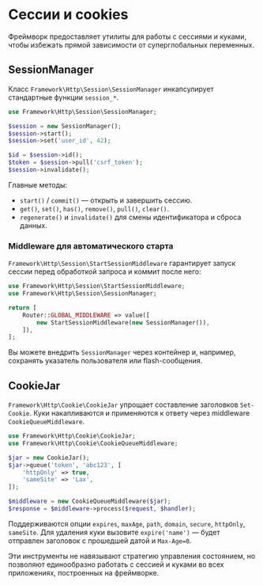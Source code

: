 # Сессии и cookies

Фреймворк предоставляет утилиты для работы с сессиями и куками, чтобы избежать прямой зависимости от суперглобальных переменных.

## SessionManager

Класс `Framework\Http\Session\SessionManager` инкапсулирует стандартные функции `session_*`.

```php
use Framework\Http\Session\SessionManager;

$session = new SessionManager();
$session->start();
$session->set('user_id', 42);

$id = $session->id();
$token = $session->pull('csrf_token');
$session->invalidate();
```

Главные методы:

- `start()` / `commit()` — открыть и завершить сессию.
- `get()`, `set()`, `has()`, `remove()`, `pull()`, `clear()`.
- `regenerate()` и `invalidate()` для смены идентификатора и сброса данных.

### Middleware для автоматического старта

`Framework\Http\Session\StartSessionMiddleware` гарантирует запуск сессии перед обработкой запроса и коммит после него:

```php
use Framework\Http\Session\StartSessionMiddleware;
use Framework\Http\Session\SessionManager;

return [
    Router::GLOBAL_MIDDLEWARE => value([
        new StartSessionMiddleware(new SessionManager()),
    ]),
];
```

Вы можете внедрить `SessionManager` через контейнер и, например, сохранять указатель пользователя или flash-сообщения.

## CookieJar

`Framework\Http\Cookie\CookieJar` упрощает составление заголовков `Set-Cookie`. Куки накапливаются и применяются к ответу через middleware `CookieQueueMiddleware`.

```php
use Framework\Http\Cookie\CookieJar;
use Framework\Http\Cookie\CookieQueueMiddleware;

$jar = new CookieJar();
$jar->queue('token', 'abc123', [
    'httpOnly' => true,
    'sameSite' => 'Lax',
]);

$middleware = new CookieQueueMiddleware($jar);
$response = $middleware->process($request, $handler);
```

Поддерживаются опции `expires`, `maxAge`, `path`, `domain`, `secure`, `httpOnly`, `sameSite`. Для удаления куки вызовите `expire('name')` — будет отправлен заголовок с прошедшей датой и `Max-Age=0`.

Эти инструменты не навязывают стратегию управления состоянием, но позволяют единообразно работать с сессией и куками во всех приложениях, построенных на фреймворке.
